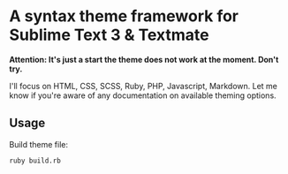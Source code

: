 # A syntax theme framework for Sublime Text 3 & Textmate

**Attention: It's just a start the theme does not work at the moment. Don't try.**

I'll focus on HTML, CSS, SCSS, Ruby, PHP, Javascript, Markdown. 
Let me know if you're aware of any documentation on available theming options.

## Usage

Build theme file:

	ruby build.rb
